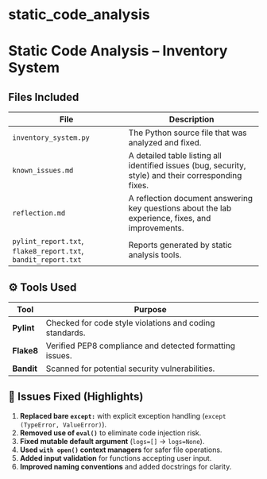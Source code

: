 # static_code_analysis
# Static Code Analysis – Inventory System


## Files Included

| File | Description |
|------|--------------|
| `inventory_system.py` | The Python source file that was analyzed and fixed. |
| `known_issues.md` | A detailed table listing all identified issues (bug, security, style) and their corresponding fixes. |
| `reflection.md` | A reflection document answering key questions about the lab experience, fixes, and improvements. |
| `pylint_report.txt`, `flake8_report.txt`, `bandit_report.txt` | Reports generated by static analysis tools. |

## ⚙️ Tools Used

| Tool | Purpose |
|------|----------|
| **Pylint** | Checked for code style violations and coding standards. |
| **Flake8** | Verified PEP8 compliance and detected formatting issues. |
| **Bandit** | Scanned for potential security vulnerabilities. |


## 🧩 Issues Fixed (Highlights)

1. **Replaced bare `except:`** with explicit exception handling (`except (TypeError, ValueError)`).
2. **Removed use of `eval()`** to eliminate code injection risk.
3. **Fixed mutable default argument** (`logs=[]` → `logs=None`).
4. **Used `with open()` context managers** for safer file operations.
5. **Added input validation** for functions accepting user input.
6. **Improved naming conventions** and added docstrings for clarity.
